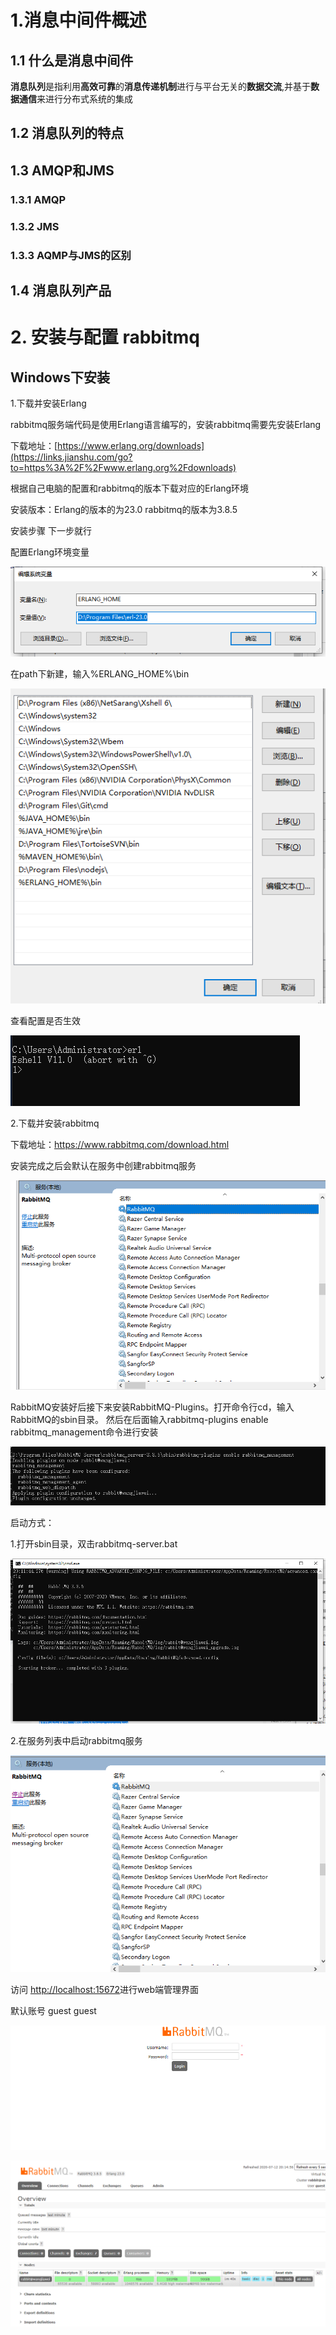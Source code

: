 # 1.消息中间件概述

## 1.1 什么是消息中间件

**消息队列**是指利用**高效可靠**的**消息传递机制**进行与平台无关的**数据交流**,并基于**数据通信**来进行分布式系统的集成

## 1.2 消息队列的特点



## 1.3 AMQP和JMS

### 1.3.1 AMQP

### 1.3.2 JMS

### 1.3.3 AQMP与JMS的区别

## 1.4 消息队列产品





# 2. 安装与配置 rabbitmq

## Windows下安装

1.下载并安装Erlang

rabbitmq服务端代码是使用Erlang语言编写的，安装rabbitmq需要先安装Erlang

下载地址：[https://www.erlang.org/downloads](https://links.jianshu.com/go?to=https%3A%2F%2Fwww.erlang.org%2Fdownloads)

根据自己电脑的配置和rabbitmq的版本下载对应的Erlang环境

安装版本：Erlang的版本的为23.0 rabbitmq的版本为3.8.5

安装步骤 下一步就行

配置Erlang环境变量

![image-20200712200335057](https://raw.githubusercontent.com/fontStep/photos/master/img/image-20200712200335057.png)

在path下新建，输入%ERLANG_HOME%\bin

![image-20200712200408372](https://raw.githubusercontent.com/fontStep/photos/master/img/image-20200712200408372.png)

查看配置是否生效

![image-20200712200709570](https://raw.githubusercontent.com/fontStep/photos/master/img/image-20200712200709570.png)

2.下载并安装rabbitmq

下载地址：https://www.rabbitmq.com/download.html

安装完成之后会默认在服务中创建rabbitmq服务

![image-20200712200955963](https://raw.githubusercontent.com/fontStep/photos/master/img/image-20200712200955963.png)

RabbitMQ安装好后接下来安装RabbitMQ-Plugins。打开命令行cd，输入RabbitMQ的sbin目录。
 然后在后面输入rabbitmq-plugins enable rabbitmq_management命令进行安装

![image-20200712201046088](https://raw.githubusercontent.com/fontStep/photos/master/img/image-20200712201046088.png)

启动方式：

1.打开sbin目录，双击rabbitmq-server.bat

![image-20200712201229825](https://raw.githubusercontent.com/fontStep/photos/master/img/image-20200712201229825.png)

2.在服务列表中启动rabbitmq服务

![image-20200712201322133](https://raw.githubusercontent.com/fontStep/photos/master/img/image-20200712201322133.png)

访问 [http://localhost:15672](https://links.jianshu.com/go?to=http%3A%2F%2Flocalhost%3A15672)进行web端管理界面

默认账号 guest guest

![image-20200712201447086](https://raw.githubusercontent.com/fontStep/photos/master/img/image-20200712201447086.png)

![image-20200712201502745](https://raw.githubusercontent.com/fontStep/photos/master/img/image-20200712201502745.png)